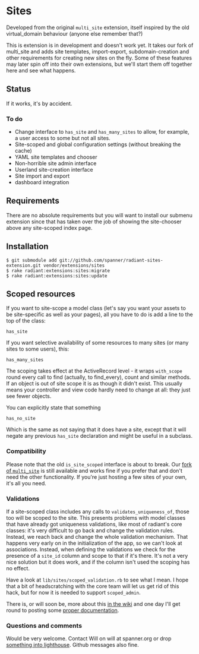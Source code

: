 # Sites #

Developed from the original `multi_site` extension, itself inspired by the old virtual_domain behaviour (anyone else remember that?)

This is extension is in development and doesn't work yet. It takes our fork of multi_site and adds site templates, import-export, subdomain-creation and other requirements for creating new sites on the fly. Some of these features may later spin off into their own extensions, but we'll start them off together here and see what happens.

## Status

If it works, it's by accident.

### To do ###

* Change interface to `has_site` and `has_many_sites` to allow, for example, a user access to some but not all sites. 
* Site-scoped and global configuration settings (without breaking the cache) 
* YAML site templates and chooser 
* Non-horrible site admin interface
* Userland site-creation interface
* Site import and export
* dashboard integration

## Requirements ##

There are no absolute requirements but you will want to install our submenu extension since that has taken over the job of showing the site-chooser above any site-scoped index page.

## Installation ##

	$ git submodule add git://github.com/spanner/radiant-sites-extension.git vendor/extensions/sites
	$ rake radiant:extensions:sites:migrate
	$ rake radiant:extensions:sites:update

## Scoped resources ##

If you want to site-scope a model class (let's say you want your assets to be site-specific as well as your pages), all you have to do is add a line to the top of the class:

	has_site

If you want selective availability of some resources to many sites (or many sites to some users), this:

	has_many_sites

The scoping takes effect at the ActiveRecord level - it wraps `with_scope` round every call to find (actually, to find_every), count and similar methods. If an object is out of site scope it is as though it didn't exist. This usually means your controller and view code hardly need to change at all: they just see fewer objects.

You can explicitly state that something 

	has_no_site

Which is the same as not saying that it does have a site, except that it will negate any previous `has_site` declaration and might be useful in a subclass.

### Compatibility ###

Please note that the old `is_site_scoped` interface is about to break. Our [fork of `multi_site`](http://github.com/spanner/radiant-multi-site-extension "spanner's radiant-multi-site-extension at master - GitHub") is still available and works fine if you prefer that and don't need the other functionality. If you're just hosting a few sites of your own, it's all you need.

### Validations ###

If a site-scoped class includes any calls to `validates_uniqueness_of`, those too will be scoped to the site. This presents problems with model classes that have already got uniqueness validations, like most of radiant's core classes: it's very difficult to go back and change the validation rules. Instead, we reach back and change the whole validation mechanism. That happens very early on in the initialization of the app, so we can't look at associations. Instead, when defining the validations we check for the presence of a `site_id` column and scope to that if it's there. It's not a very nice solution but it does work, and if the column isn't used the scoping has no effect.

Have a look at `lib/sites/scoped_validation.rb` to see what I mean. I hope that a bit of headscratching with the core team will let us get rid of this hack, but for now it is needed to support `scoped_admin`.

There is, or will soon be, more about this [in the wiki](http://wiki.github.com/spanner/radiant-sites-extension) and one day I'll get round to posting some [proper documentation](http://spanner.org/radiant/sites).

### Questions and comments ###

Would be very welcome. Contact Will on will at spanner.org or drop [something into lighthouse](http://spanner.lighthouseapp.com/projects/26912-radiant-extensions). Github messages also fine.
